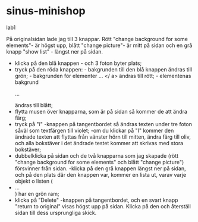 # sinus-minishop
lab1

På originalsidan lade jag till 3 knappar.
Rött "change background for some elements"- är högst upp, blått "change picture"- är mitt på sidan och en grå knapp "show list" - längst ner på sidan.

- klicka på den blå knappen - och 3 foton byter plats;
- tryck på den röda knappen: 
      - bakgrunden till den blå knappen ändras till grön; 
      - bakgrunden för elementer <a> ... </ a> ändras till rött; 
      - elementenas bakgrund <p> ... </p> ändras till blått;
- flytta musen över knapparna, som är på sidan så kommer de att ändra färg;
- tryck på "i" -knappen på tangentbordet så ändras texten under tre foton såväl som textfärgen till violet;
   -om du klickar på "I" kommer den ändrade texten att flyttas från vänster hörn till mitten, 
    ändra färg till oliv, och alla bokstäver i det ändrade testet kommer att skrivas med stora bokstäver;
- dubbelklicka på sidan och de två knapparna som jag skapade (rött "change background for some elements" och blått "change picture") försvinner från sidan.
-klicka på den grå knappen längst ner på sidan, och på den plats där den knappen var, kommer en lista ut, varav varje objekt o listen (<li>...</li>) har en grön ram;
- klicka på "Delete" -knappen på tangentbordet, och en svart knapp "return to original" visas högst upp på sidan. Klicka på den och återställ sidan till dess ursprungliga skick.
